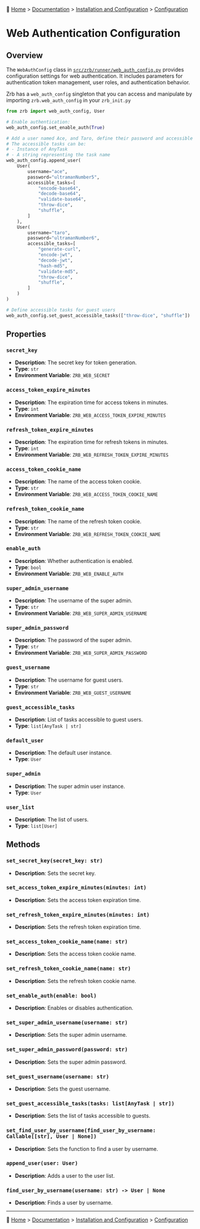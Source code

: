 🔖 [Home](../../../README.md) > [Documentation](../../README.md) > [Installation and Configuration](../README.md) > [Configuration](./README.md)

# Web Authentication Configuration

## Overview

The `WebAuthConfig` class in [`src/zrb/runner/web_auth_config.py`](../../../src/zrb/runner/web_auth_config.py) provides configuration settings for web authentication. It includes parameters for authentication token management, user roles, and authentication behavior.

Zrb has a `web_auth_config` singleton that you can access and manipulate by importing `zrb.web_auth_config` in your `zrb_init.py`

```python
from zrb import web_auth_config, User

# Enable authentication:
web_auth_config.set_enable_auth(True) 

# Add a user named Ace, and Taro, define their password and accessible tasks.
# The accessible tasks can be:
# - Instance of AnyTask
# - A string representing the task name
web_auth_config.append_user(
    User(
        username="ace",
        password="ultramanNumber5",
        accessible_tasks=[
            "encode-base64",
            "decode-base64",
            "validate-base64",
            "throw-dice",
            "shuffle",
        ]
    ),
    User(
        username="taro",
        password="ultramanNumber6",
        accessible_tasks=[
            "generate-curl",
            "encode-jwt",
            "decode-jwt",
            "hash-md5",
            "validate-md5",
            "throw-dice",
            "shuffle",
        ]
    )
)

# Define accessible tasks for guest users
web_auth_config.set_guest_accessible_tasks(["throw-dice", "shuffle"])
```

## Properties

### `secret_key`
- **Description**: The secret key for token generation.
- **Type**: `str`
- **Environment Variable**: `ZRB_WEB_SECRET`

### `access_token_expire_minutes`
- **Description**: The expiration time for access tokens in minutes.
- **Type**: `int`
- **Environment Variable**: `ZRB_WEB_ACCESS_TOKEN_EXPIRE_MINUTES`

### `refresh_token_expire_minutes`
- **Description**: The expiration time for refresh tokens in minutes.
- **Type**: `int`
- **Environment Variable**: `ZRB_WEB_REFRESH_TOKEN_EXPIRE_MINUTES`

### `access_token_cookie_name`
- **Description**: The name of the access token cookie.
- **Type**: `str`
- **Environment Variable**: `ZRB_WEB_ACCESS_TOKEN_COOKIE_NAME`

### `refresh_token_cookie_name`
- **Description**: The name of the refresh token cookie.
- **Type**: `str`
- **Environment Variable**: `ZRB_WEB_REFRESH_TOKEN_COOKIE_NAME`

### `enable_auth`
- **Description**: Whether authentication is enabled.
- **Type**: `bool`
- **Environment Variable**: `ZRB_WEB_ENABLE_AUTH`

### `super_admin_username`
- **Description**: The username of the super admin.
- **Type**: `str`
- **Environment Variable**: `ZRB_WEB_SUPER_ADMIN_USERNAME`

### `super_admin_password`
- **Description**: The password of the super admin.
- **Type**: `str`
- **Environment Variable**: `ZRB_WEB_SUPER_ADMIN_PASSWORD`

### `guest_username`
- **Description**: The username for guest users.
- **Type**: `str`
- **Environment Variable**: `ZRB_WEB_GUEST_USERNAME`

### `guest_accessible_tasks`
- **Description**: List of tasks accessible to guest users.
- **Type**: `list[AnyTask | str]`

### `default_user`
- **Description**: The default user instance.
- **Type**: `User`

### `super_admin`
- **Description**: The super admin user instance.
- **Type**: `User`

### `user_list`
- **Description**: The list of users.
- **Type**: `list[User]`

## Methods

### `set_secret_key(secret_key: str)`
- **Description**: Sets the secret key.

### `set_access_token_expire_minutes(minutes: int)`
- **Description**: Sets the access token expiration time.

### `set_refresh_token_expire_minutes(minutes: int)`
- **Description**: Sets the refresh token expiration time.

### `set_access_token_cookie_name(name: str)`
- **Description**: Sets the access token cookie name.

### `set_refresh_token_cookie_name(name: str)`
- **Description**: Sets the refresh token cookie name.

### `set_enable_auth(enable: bool)`
- **Description**: Enables or disables authentication.

### `set_super_admin_username(username: str)`
- **Description**: Sets the super admin username.

### `set_super_admin_password(password: str)`
- **Description**: Sets the super admin password.

### `set_guest_username(username: str)`
- **Description**: Sets the guest username.

### `set_guest_accessible_tasks(tasks: list[AnyTask | str])`
- **Description**: Sets the list of tasks accessible to guests.

### `set_find_user_by_username(find_user_by_username: Callable[[str], User | None])`
- **Description**: Sets the function to find a user by username.

### `append_user(user: User)`
- **Description**: Adds a user to the user list.

### `find_user_by_username(username: str) -> User | None`
- **Description**: Finds a user by username.

---
🔖 [Home](../../../README.md) > [Documentation](../../README.md) > [Installation and Configuration](../README.md) > [Configuration](./README.md)
